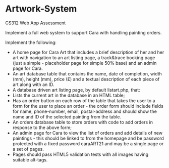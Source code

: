 # Artwork-System
CS312 Web App Assessment


Implement a full web system to support Cara with handling painting orders.

Implement the following:

- A home page for Cara Art that includes a brief description of her and her art with navigation to an art listing page, a track&trace booking page (just a simple -  placeholder page for simple 50% base) and an admin page for Cara.
- An art database table that contains the name, date of completion, width (mm), height (mm), price (£) and a textual description of each piece of art along with an ID.
- A database driven art listing page, by default listart.php, that:
- Lists the current art in the database in an HTML table;
- Has an order button on each row of the table that takes the user to a form for the user to place an order - the order form should include fields for name, phone-number, email, postal-address and should show the name and ID of the selected painting from the table. 
- An orders database table to store orders with code to add orders in response to the above form;
- An admin page for Cara to view the list of orders and add details of new paintings  - this should be linked to from the homepage and be password protected with a fixed password caraART21 and may be a single page or a set of pages.
- Pages should pass HTML5 validation tests with all images having suitable alt-tags. 
